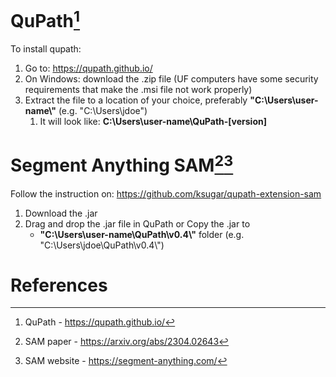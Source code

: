 # QuPath[^1]

To install qupath:

1. Go to: https://qupath.github.io/
2. On Windows: download the .zip file (UF computers have some security requirements that make the .msi file not work properly)
3. Extract the file to a location of your choice, preferably **"C:\Users\\user-name\\"** (e.g. "C:\Users\jdoe\")
   1. It will look like: **C:\Users\\user-name\\QuPath-[version]**


# Segment Anything SAM[^2][^3]

Follow the instruction on: https://github.com/ksugar/qupath-extension-sam

1. Download the .jar
2. Drag and drop the .jar file in QuPath or Copy the .jar to
   * **"C:\Users\\user-name\\QuPath\\v0.4\\"** folder (e.g. "C:\Users\jdoe\\QuPath\\v0.4\\")

# References

[^1]: QuPath - https://qupath.github.io/ 

[^2]: SAM paper - https://arxiv.org/abs/2304.02643

[^3]: SAM website - https://segment-anything.com/